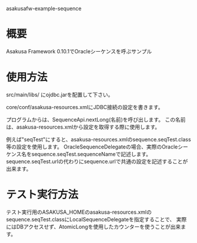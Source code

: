 asakusafw-example-sequence

# 概要

Asakusa Framework 0.10.1でOracleシーケンスを呼ぶサンプル


# 使用方法

src/main/libs/ にojdbc.jarを配置して下さい。

core/conf/asakusa-resources.xmlにJDBC接続の設定を書きます。

プログラムからは、SequenceApi.nextLong(名前)を呼び出します。
この名前は、asakusa-resources.xmlから設定を取得する際に使用します。

例えば"seqTest"にすると、asakusa-resources.xmlのsequence.seqTest.class等の設定を使用します。
OracleSequenceDelegateの場合、実際のOracleシーケンス名をsequence.seqTest.sequenceNameで記述します。
sequence.seqTest.urlの代わりにsequence.urlで共通の設定を記述することが出来ます。


# テスト実行方法

テスト実行用のASAKUSA_HOMEのasakusa-resources.xmlのsequence.seqTest.classにLocalSequenceDelegateを指定することで、
実際にはDBアクセスせず、AtomicLongを使用したカウンターを使うことが出来ます。

